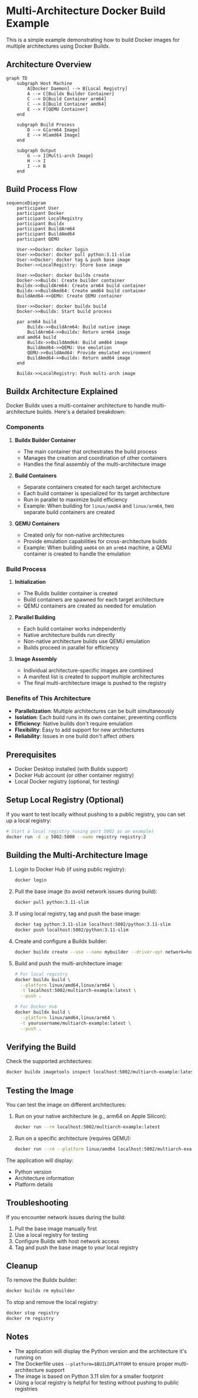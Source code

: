 # Multi-Architecture Docker Build Example

This is a simple example demonstrating how to build Docker images for multiple architectures using Docker Buildx.

## Architecture Overview

```mermaid
graph TD
    subgraph Host Machine
        A[Docker Daemon] --> B[Local Registry]
        A --> C[Buildx Builder Container]
        C --> D[Build Container arm64]
        C --> E[Build Container amd64]
        E --> F[QEMU Container]
    end
    
    subgraph Build Process
        D --> G[arm64 Image]
        E --> H[amd64 Image]
    end
    
    subgraph Output
        G --> I[Multi-arch Image]
        H --> I
        I --> B
    end
```

## Build Process Flow

```mermaid
sequenceDiagram
    participant User
    participant Docker
    participant LocalRegistry
    participant Buildx
    participant BuildArm64
    participant BuildAmd64
    participant QEMU
    
    User->>Docker: docker login
    User->>Docker: docker pull python:3.11-slim
    User->>Docker: docker tag & push base image
    Docker->>LocalRegistry: Store base image
    
    User->>Docker: docker buildx create
    Docker->>Buildx: Create builder container
    Buildx->>BuildArm64: Create arm64 build container
    Buildx->>BuildAmd64: Create amd64 build container
    BuildAmd64->>QEMU: Create QEMU container
    
    User->>Docker: docker buildx build
    Docker->>Buildx: Start build process
    
    par arm64 build
        Buildx->>BuildArm64: Build native image
        BuildArm64->>Buildx: Return arm64 image
    and amd64 build
        Buildx->>BuildAmd64: Build amd64 image
        BuildAmd64->>QEMU: Use emulation
        QEMU->>BuildAmd64: Provide emulated environment
        BuildAmd64->>Buildx: Return amd64 image
    end
    
    Buildx->>LocalRegistry: Push multi-arch image
```

## Buildx Architecture Explained

Docker Buildx uses a multi-container architecture to handle multi-architecture builds. Here's a detailed breakdown:

### Components

1. **Buildx Builder Container**
   - The main container that orchestrates the build process
   - Manages the creation and coordination of other containers
   - Handles the final assembly of the multi-architecture image

2. **Build Containers**
   - Separate containers created for each target architecture
   - Each build container is specialized for its target architecture
   - Run in parallel to maximize build efficiency
   - Example: When building for `linux/amd64` and `linux/arm64`, two separate build containers are created

3. **QEMU Containers**
   - Created only for non-native architectures
   - Provide emulation capabilities for cross-architecture builds
   - Example: When building `amd64` on an `arm64` machine, a QEMU container is created to handle the emulation

### Build Process

1. **Initialization**
   - The Buildx builder container is created
   - Build containers are spawned for each target architecture
   - QEMU containers are created as needed for emulation

2. **Parallel Building**
   - Each build container works independently
   - Native architecture builds run directly
   - Non-native architecture builds use QEMU emulation
   - Builds proceed in parallel for efficiency

3. **Image Assembly**
   - Individual architecture-specific images are combined
   - A manifest list is created to support multiple architectures
   - The final multi-architecture image is pushed to the registry

### Benefits of This Architecture

- **Parallelization**: Multiple architectures can be built simultaneously
- **Isolation**: Each build runs in its own container, preventing conflicts
- **Efficiency**: Native builds don't require emulation
- **Flexibility**: Easy to add support for new architectures
- **Reliability**: Issues in one build don't affect others

## Prerequisites

- Docker Desktop installed (with Buildx support)
- Docker Hub account (or other container registry)
- Local Docker registry (optional, for testing)

## Setup Local Registry (Optional)

If you want to test locally without pushing to a public registry, you can set up a local registry:

```bash
# Start a local registry (using port 5002 as an example)
docker run -d -p 5002:5000 --name registry registry:2
```

## Building the Multi-Architecture Image

1. Login to Docker Hub (if using public registry):
   ```bash
   docker login
   ```

2. Pull the base image (to avoid network issues during build):
   ```bash
   docker pull python:3.11-slim
   ```

3. If using local registry, tag and push the base image:
   ```bash
   docker tag python:3.11-slim localhost:5002/python:3.11-slim
   docker push localhost:5002/python:3.11-slim
   ```

4. Create and configure a Buildx builder:
   ```bash
   docker buildx create --use --name mybuilder --driver-opt network=host
   ```

5. Build and push the multi-architecture image:
   ```bash
   # For local registry
   docker buildx build \
     --platform linux/amd64,linux/arm64 \
     -t localhost:5002/multiarch-example:latest \
     --push .

   # For Docker Hub
   docker buildx build \
     --platform linux/amd64,linux/arm64 \
     -t yourusername/multiarch-example:latest \
     --push .
   ```

## Verifying the Build

Check the supported architectures:
```bash
docker buildx imagetools inspect localhost:5002/multiarch-example:latest
```

## Testing the Image

You can test the image on different architectures:

1. Run on your native architecture (e.g., arm64 on Apple Silicon):
   ```bash
   docker run --rm localhost:5002/multiarch-example:latest
   ```

2. Run on a specific architecture (requires QEMU):
   ```bash
   docker run --rm --platform linux/amd64 localhost:5002/multiarch-example:latest
   ```

The application will display:
- Python version
- Architecture information
- Platform details

## Troubleshooting

If you encounter network issues during the build:
1. Pull the base image manually first
2. Use a local registry for testing
3. Configure Buildx with host network access
4. Tag and push the base image to your local registry

## Cleanup

To remove the Buildx builder:
```bash
docker buildx rm mybuilder
```

To stop and remove the local registry:
```bash
docker stop registry
docker rm registry
```

## Notes

- The application will display the Python version and the architecture it's running on
- The Dockerfile uses `--platform=$BUILDPLATFORM` to ensure proper multi-architecture support
- The image is based on Python 3.11 slim for a smaller footprint
- Using a local registry is helpful for testing without pushing to public registries 